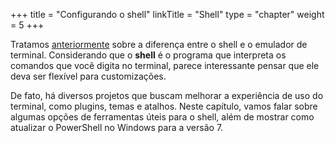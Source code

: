 +++
  title = "Configurando o shell"
  linkTitle = "Shell"
  type = "chapter"
  weight = 5
+++

Tratamos [anteriormente](../terminal/_index.md) sobre a diferença entre o shell e o emulador de terminal.
Considerando que o **shell** é o programa que interpreta os comandos que você digita no terminal, parece interessante pensar que ele deva ser flexível para customizações.

De fato, há diversos projetos que buscam melhorar a experiência de uso do terminal, como plugins, temas e atalhos.
Neste capítulo, vamos falar sobre algumas opções de ferramentas úteis para o shell, além de mostrar como atualizar o PowerShell no Windows para a versão 7.

